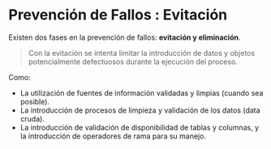 # Prevención de Fallos : Evitación
Existen dos fases en la prevención de fallos: **evitación y eliminación**.

> Con la evitación se intenta limitar la introducción de datos y objetos potencialmente defectuosos durante la ejecución del proceso.

Como:
* La utilización de fuentes de información validadas y limpias (cuando sea posible).
* La introducción de procesos de limpieza y validación de los datos (data cruda).
* La introducción de validación de disponibilidad de tablas y columnas, y la introducción de operadores de rama para su manejo.